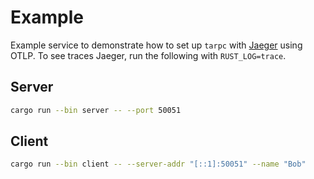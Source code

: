 # Example

Example service to demonstrate how to set up `tarpc` with [Jaeger](https://www.jaegertracing.io) using OTLP. To see traces Jaeger, run the following with `RUST_LOG=trace`.

## Server

```bash
cargo run --bin server -- --port 50051
```

## Client

```bash
cargo run --bin client -- --server-addr "[::1]:50051" --name "Bob"
```
